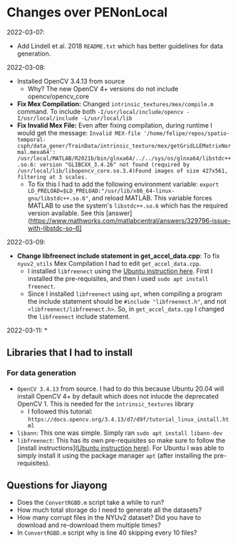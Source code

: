 # Changes over PENonLocal

2022-03-07: 
* Add Lindell et al. 2018 `README.txt` which has better guidelines for data generation. 

2022-03-08:
* Installed OpenCV 3.4.13 from source
  * Why? The new OpenCV 4+ versions do not include opencv/opencv_core
* **Fix Mex Compilation:** Changed `intrinsic_textures/mex/compile.m` command. To include both `-I/usr/local/include/opencv -I/usr/local/include -L/usr/local/lib `
* **Fix Invalid Mex File:** Even after fixing compilation, during runtime I would get the message: `Invalid MEX-file '/home/felipe/repos/spatio-temporal-csph/data_gener/TrainData/intrinsic_texture/mex/getGridLLEMatrixNormal.mexa64': /usr/local/MATLAB/R2021b/bin/glnxa64/../../sys/os/glnxa64/libstdc++.so.6: version "GLIBCXX_3.4.26" not found (required by /usr/local/lib/libopencv_core.so.3.4)Found images of size 427x561, filtering at 3 scales.`
  * To fix this I had to add the following environment variable: `export LD_PRELOAD=$LD_PRELOAD:"/usr/lib/x86_64-linux-gnu/libstdc++.so.6"`, and reload MATLAB. This variable forces MATLAB to use the system's `libstdc++.so.6` which has the required version available. See this [answer](https://www.mathworks.com/matlabcentral/answers/329796-issue-with-libstdc-so-6]

2022-03-09:
* **Change libfreenect include statement in get_accel_data.cpp**: To fix `nyuv2_utils` Mex Compilation I had to edit `get_accel_data.cpp`.
  * I installed `libfreenect` using the [Ubuntu instruction here](https://github.com/OpenKinect/libfreenect). First I installed the pre-requisites, and then I used `sudo apt install freenect`. 
  * Since I installed `libfreenect` using `apt`, when compiling a program the include statement should be `#include "libfreenect.h"`, and not `<libfreenect/libfreenect.h>`. So, in `get_accel_data.cpp` I changed the `libfreenect` include statement. 

2022-03-11:
* 

## Libraries that I had to install

### For data generation

* `OpenCV 3.4.13` from source. I had to do this because Ubuntu 20.04 will install OpenCV 4+ by default which does not inlucde the deprecated OpenCV 1. This is needed for the `intrinsic_textures` library
  * I followed this tutorial: `https://docs.opencv.org/3.4.13/d7/d9f/tutorial_linux_install.html`
* `libann`: This one was simple. Simply ran `sudo apt install libann-dev`
* `libfreenect`: This has its own pre-requisites so make sure to follow the [install  instructions]([Ubuntu instruction here](https://github.com/OpenKinect/libfreenect)). For Ubuntu I was able to simply install it using the package manager `apt` (after installing the pre-requisites). 

## Questions for Jiayong

* Does the `ConvertRGBD.m` script take a while to run?
* How much total storage do I need to generate all the datasets?
* How many corrupt files in the NYUv2 dataset? Did you have to download and re-download them multiple times?
* In `ConvertRGBD.m` script why is line 40 skipping every 10 files?
